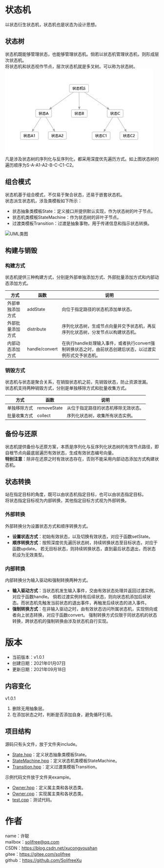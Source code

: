 ﻿# 状态机
以状态衍生状态机，状态机也是状态为设计思想。

## 状态树
状态机既能够管理状态，也能够管理状态机。倘若以状态机管理状态机，则形成层次状态机。  
将状态机和状态视作节点，层次状态机就是多叉树。可以称为状态树。  
![多叉状态树](image/Polystate%20Tree.png)  
凡是涉及状态树的序列化与反序列化，都采用深度优先遍历方式。如上图状态树的遍历顺序为S-A-A1-A2-B-C-C1-C2。

## 组合模式
状态机基于组合模式，不仅易于聚合状态，还易于嵌套状态机。  
状态派生状态机，涉及类模板如下所示：
* 状态抽象类模板State：定义接口并提供默认实现，作为状态树的叶子节点。
* 状态机类模板StateMachine：作为状态树的非叶子节点。
* 过渡类模板Transition：过渡是抽象事物，用于传递信息和指示状态转换。

![UML类图](image/UML.png)

## 构建与销毁
### 构建方式
状态机提供三种构建方式，分别是外部单独添加方式、外部批量添加方式和内部动态添加方式。

方式|函数|说明
-|-|-
外部单独添加方式|addState|向位于指定路径的状态机添加单状态。
外部批量添加方式|distribute|序列化状态树，生成节点向量并交予状态机，再反序列化状态树，分发节点以构建状态机。
内部动态添加方式|handle/convert|在执行handle处理输入事件，或者执行convert强制转换状态之时，由前状态创建后状态，以过渡实例形式交予状态机。

### 销毁方式
状态机与状态是聚合关系，在销毁状态机之前，先销毁状态，防止资源泄漏。  
状态机支持两种销毁方式，分别是单独移除方式和批量收集方式。

方式|函数|说明
-|-|-
单独移除方式|removeState|从位于指定路径的状态机移除无效状态。
批量收集方式|collect|序列化状态树，收集所有状态实例。

## 备份与还原
状态机提供备份与还原方案，本质是序列化与反序列化状态树的有效节点路径，即自根节点向最底层遍历有效状态，生成有效状态编号向量。  
**特别注意**：除非在还原之时有效状态存在，否则不能采用内部动态添加方式构建状态机。

## 状态转换
站在指定目标的角度，既可以由状态机指定目标，也可以由状态指定目标。  
将状态指定目标视为内部转换，其他指定目标方式视为外部转换。

### 外部转换
外部转换分为设置状态方式和顺序转换方式。
* **设置状态方式**：初始有效状态，以及切换有效状态，对应于函数setState。
* **顺序转换方式**：按照深度优先遍历状态树，持续转换状态至目标状态，对应于函数update。
  若无目标状态，则持续转换状态，直到最后状态退出，而状态机设为无效类型。

### 内部转换
内部转换分为输入驱动和强制转换两种方式。
* **输入驱动方式**：当状态机发生输入事件，交由有效状态处理并返回过渡实例，对应于函数handle。
  倘若过渡实例持有后续状态，则向状态机添加后续状态。而状态机先触发当前状态的退出事件，再触发后续状态的进入事件。
* **强制转换方式**：在非输入驱动之时，由有效状态访问所属状态机，实现侧向或者向上状态转换，对应于函数convert。
  强制转换方式仅限于同状态机的状态转换，跨状态机的强制转换由涉及状态机自行实现。

# 版本
* 当前版本：v1.0.1
* 创建日期：2021年01月07日
* 更新日期：2021年09月18日

## 内容变化
v1.0.1
1. 删除无用抽象层。
2. 在添加状态之时，判断是否添加自身，避免循环引用。

## 项目结构
源码只有头文件，放于文件夹include。
* [State.hpp](include/State.hpp)：定义状态抽象类模板State。
* [StateMachine.hpp](include/StateMachine.hpp)：定义状态机类模板StateMachine。
* [Transition.hpp](include/Transition.hpp)：定义过渡类模板Transition。

示例代码文件放于文件夹example。
* [Owner.hpp](example/Owner.hpp)：定义属主类和各状态类。
* [Owner.cpp](example/Owner.cpp)：实现属主类和各状态类。
* [test.cpp](example/test.cpp)：测试代码。

# 作者
name：许聪  
mailbox：solifree@qq.com  
CSDN：https://blog.csdn.net/xucongyoushan  
gitee：https://gitee.com/solifree  
github：https://github.com/SolifreeXu
